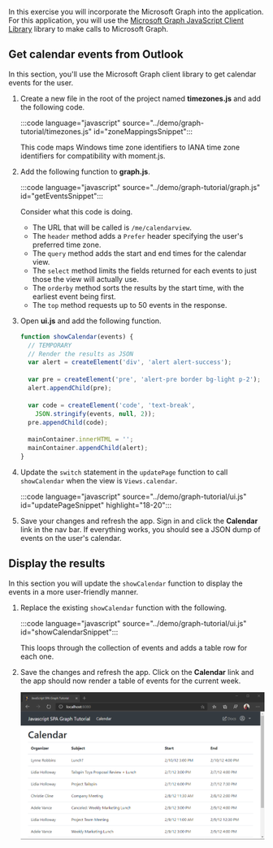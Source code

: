 <!-- markdownlint-disable MD002 MD041 -->

In this exercise you will incorporate the Microsoft Graph into the application. For this application, you will use the [Microsoft Graph JavaScript Client Library](https://github.com/microsoftgraph/msgraph-sdk-javascript) library to make calls to Microsoft Graph.

## Get calendar events from Outlook

In this section, you'll use the Microsoft Graph client library to get calendar events for the user.

1. Create a new file in the root of the project named **timezones.js** and add the following code.

    :::code language="javascript" source="../demo/graph-tutorial/timezones.js" id="zoneMappingsSnippet":::

    This code maps Windows time zone identifiers to IANA time zone identifiers for compatibility with moment.js.

1. Add the following function to **graph.js**.

    :::code language="javascript" source="../demo/graph-tutorial/graph.js" id="getEventsSnippet":::

    Consider what this code is doing.

    - The URL that will be called is `/me/calendarview`.
    - The `header` method adds a `Prefer` header specifying the user's preferred time zone.
    - The `query` method adds the start and end times for the calendar view.
    - The `select` method limits the fields returned for each events to just those the view will actually use.
    - The `orderby` method sorts the results by the start time, with the earliest event being first.
    - The `top` method requests up to 50 events in the response.

1. Open **ui.js** and add the following function.

    ```javascript
    function showCalendar(events) {
      // TEMPORARY
      // Render the results as JSON
      var alert = createElement('div', 'alert alert-success');

      var pre = createElement('pre', 'alert-pre border bg-light p-2');
      alert.appendChild(pre);

      var code = createElement('code', 'text-break',
        JSON.stringify(events, null, 2));
      pre.appendChild(code);

      mainContainer.innerHTML = '';
      mainContainer.appendChild(alert);
    }
    ```

1. Update the `switch` statement in the `updatePage` function to call `showCalendar` when the view is `Views.calendar`.

    :::code language="javascript" source="../demo/graph-tutorial/ui.js" id="updatePageSnippet" highlight="18-20":::

1. Save your changes and refresh the app. Sign in and click the **Calendar** link in the nav bar. If everything works, you should see a JSON dump of events on the user's calendar.

## Display the results

In this section you will update the `showCalendar` function to display the events in a more user-friendly manner.

1. Replace the existing `showCalendar` function with the following.

    :::code language="javascript" source="../demo/graph-tutorial/ui.js" id="showCalendarSnippet":::

    This loops through the collection of events and adds a table row for each one.

1. Save the changes and refresh the app. Click on the **Calendar** link and the app should now render a table of events for the current week.

    ![A screenshot of the table of events](./images/calendar-list.png)
